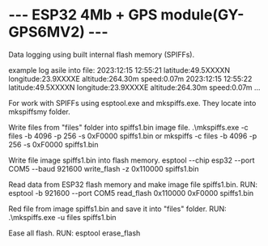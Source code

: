 # --- ESP32 4Mb + GPS module(GY-GPS6MV2) ---
Data logging using  built internal flash memory (SPIFFs).

example log asile into file:
2023:12:15 12:55:21 latitude:49.5XXXXN longitude:23.9XXXXE altitude:264.30m speed:0.07m
2023:12:15 12:55:22 latitude:49.5XXXXN longitude:23.9XXXXE altitude:264.30m speed:0.07m
...


For work with SPIFFs using esptool.exe and mkspiffs.exe. They locate into mkspiffsmy folder.

Write files from "files" folder into spiffs1.bin image file.
.\mkspiffs.exe -c files -b 4096 -p 256 -s 0xF0000 spiffs1.bin
or
mkspiffs -c files -b 4096 -p 256 -s 0xF0000 spiffs1.bin

Write file image spiffs1.bin into flash memory.
esptool --chip esp32 --port COM5 --baud 921600 write_flash -z 0x110000 spiffs1.bin

Read data from ESP32 flash memory and make image file spiffs1.bin.
RUN: esptool -b 921600 --port COM5 read_flash 0x110000 0xF0000 spiffs1.bin

Red file from image spiffs1.bin and save it into "files" folder.
RUN: .\mkspiffs.exe -u files spiffs1.bin

Ease all flash.
RUN: esptool erase_flash

 
